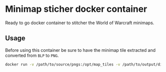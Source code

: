 # Minimap sticher docker container ##

Ready to go docker container to stitcher the World of Warcraft minimaps.

## Usage ##

Before using this container be sure to have the minimap tile extracted and converted from `BLP` to `PNG`. 

```sh
docker run -v /path/to/source/pngs:/opt/map_tiles -v /path/to/output/directory:/opt/maps wyrimaps/wow-minimap-stitcher
```
